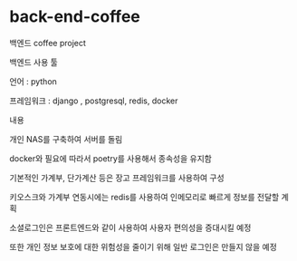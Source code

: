 # back-end-coffee
백엔드 coffee project

백엔드 사용 툴

언어 : python

프레임워크 : django , postgresql, redis, docker

내용

개인 NAS를 구축하여 서버를 돌림

docker와 필요에 따라서 poetry를 사용해서 종속성을 유지함

기본적인 가계부, 단가계산 등은 장고 프레임워크를 사용하여 구성

키오스크와 가계부 연동시에는 redis를 사용하여 인메모리로 빠르게 정보를 전달할 계획

소셜로그인은 프론트엔드와 같이 사용하여 사용자 편의성을 증대시킬 예정

또한 개인 정보 보호에 대한 위험성을 줄이기 위해 일반 로그인은 만들지 않을 예정
